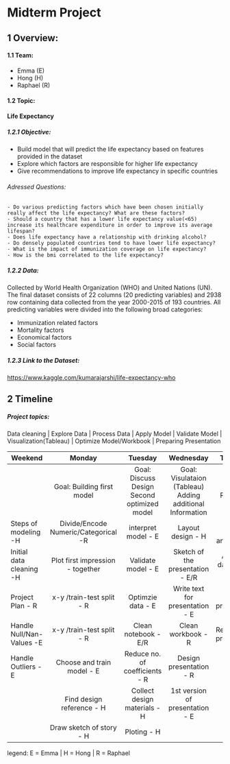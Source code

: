 # Midterm Project

## 1 Overview:

#### 1.1 Team:
- Emma (E)
- Hong (H)
- Raphael (R)

#### 1.2 Topic:
**Life Expectancy**
##### 1.2.1 Objective:
- Build model that will predict the life expectancy based on features provided in the dataset
- Explore which factors are responsible for higher life expectancy
- Give recommendations to improve life expectancy in specific countries
###### Adressed Questions: 
    - Do various predicting factors which have been chosen initially really affect the life expectancy? What are these factors?
    - Should a country that has a lower life expectancy value(<65) increase its healthcare expenditure in order to improve its average lifespan?
    - Does life expectancy have a relationship with drinking alcohol?
    - Do densely populated countries tend to have lower life expectancy?
    - What is the impact of immunization coverage on life expectancy?
    - How is the bmi correlated to the life expectancy?

##### 1.2.2 Data:
Collected by World Health Organization (WHO) and United Nations (UN).
The final dataset consists of 22 columns (20 predicting variables) and 2938 row containing data collected from the year 2000-2015 of 193 countries.
All predicting variables were divided into the following broad categories:
- Immunization related factors
- Mortality factors
- Economical factors
- Social factors
##### 1.2.3 Link to the Dataset:
https://www.kaggle.com/kumarajarshi/life-expectancy-who


## 2 Timeline
##### Project topics:
Data cleaning | Explore Data | Process Data | Apply Model | Validate Model | Visualization(Tableau) | Optimize Model/Workbook | Preparing Presentation


| Weekend       | Monday         | Tuesday        |Wednesday      | Thursday      | Friday        |
| ------------- |:--------------:|:--------------:|:-------------:|:-------------:|:-------------:|
|              |Goal: Building first model|Goal: Discuss Design<br>Second optimized model     | Goal: Visulataion (Tableau)<br>Adding additional Information     | Goal: Rehearsal    |  Presentation | 
|Steps of modeling -H|Divide/Encode Numeric/Categorical -R| interpret model - E    |Layout design - H     |Test function and data- H     |  | 
| Initial data cleaning -H      | Plot first impression - together    | Validate model - E    | Sketch of the presentation - E/R    |Add final data/charts - E      |   | 
| Project Plan - R | x-y /train-test split - R   |  Optimzie data - E  |Write text for presentation - E     | Final version presentation - R    |   | 
| Handle Null/Nan-Values -E|x-y /train-test split - R  | Clean notebook -E/R    |Clean workbook - R     |  Rehearsal of presentation   |   | 
| Handle Outliers -E|Choose and train model - E     |Reduce no. of coefficients - R     | Design presentation - R    |   | 
||Find design reference - H|Collect design materials - H|1st version of presentation - E||
||Draw sketch of story - H|Ploting - H|||

legend: E = Emma | H = Hong | R = Raphael
  


